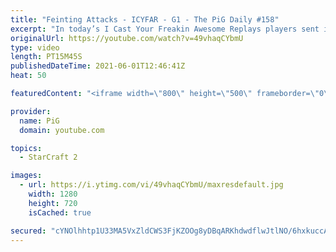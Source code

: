 ```yaml
---
title: "Feinting Attacks - ICYFAR - G1 - The PiG Daily #158"
excerpt: "In today’s I Cast Your Freakin Awesome Replays players sent in replays of their best Feinting Attacks! Distracting in one area and hitting in another, there’re some great games!\r Follow me on social media to keep up to date: https://twitter.com/x5_PiG https://twitter.com/x5_PiG https://www.instagram.com/pigsc2/"
originalUrl: https://youtube.com/watch?v=49vhaqCYbmU
type: video
length: PT15M45S
publishedDateTime: 2021-06-01T12:46:41Z
heat: 50

featuredContent: "<iframe width=\"800\" height=\"500\" frameborder=\"0\" src=\"https://www.youtube.com/embed/49vhaqCYbmU\" allow=\"accelerometer; autoplay; encrypted-media; gyroscope; picture-in-picture\" allowfullscreen></iframe>"

provider:
  name: PiG
  domain: youtube.com

topics:
  - StarCraft 2

images:
  - url: https://i.ytimg.com/vi/49vhaqCYbmU/maxresdefault.jpg
    width: 1280
    height: 720
    isCached: true

secured: "cYNOlhhtp1U33MA5VxZldCWS3FjKZOOg8yDBqARKhdwdflwJtlNO/6hxkuccAiZlKCyq9srz/fAIA4UBUMziNg8yV5lJDvJBIh0XSUgVq3eobIjv0XrxQNVpZhQylvx+bH+Dx/tEdNUUEcrlVYFtoZDD5rC6h/nxTGdor7JVz8oQ+6DpZua0DYO7ZQWQv+Uulmo02L25qf5MFH04hU716e1PIVFwdlk+fgQjbp9B+11A8L/l5OSEu54KQzTK1SHhnEJYn25Gg8cKT6ezVlLsrDglHTsRvqiIyjgReRkwob3Tconb86yIRy5LOxZBF+mQUqEV2WAslVVXiBSRE5+B1vKgS3M85TC62fK+82S+JrsmLZjZhrrrugwWzlhW9vqL9x6gL0VmV2HNzJX5cEYNFJW1Q9vHlB1Xhttn4gFY/pQ=;kfXoBdp9kBCT5xlis294yw=="
---
```



